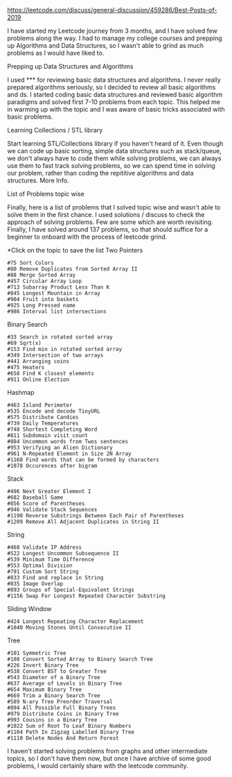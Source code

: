 https://leetcode.com/discuss/general-discussion/459286/Best-Posts-of-2019




I have started my Leetcode journey from 3 months, and I have solved few problems along the way. I had to manage my college courses and prepping up Algorithms and Data Structures, so I wasn't able to grind as much problems as I would have liked to.

Prepping up Data Structures and Algorithms

I used *** for reviewing basic data structures and algorithms. I never really prepared algorithms seriously, so I decided to review all basic algorithms and ds. I started coding basic data structures and reviewed basic algorithm paradigms and solved first 7-10 problems from each topic. This helped me in warming up with the topic and I was aware of basic tricks associated with basic problems.

Learning Collections / STL library

Start learning STL/Collections library if you haven't heard of it. Even though we can code up basic sorting, simple data structures such as stack/queue, we don't always have to code them while solving problems, we can always use them to fast track solving problems, so we can spend time in solving our problem, rather than coding the repititive algorithms and data structures.
More Info.

List of Problems topic wise

Finally, here is a list of problems that I solved topic wise and wasn't able to solve them in the first chance. I used solutions / discuss to check the approach of solving problems. Few are some which are worth revisiting. Finally, I have solved around 137 problems, so that should suffice for a beginner to onboard with the process of leetcode grind.

*Click on the topic to save the list
Two Pointers

    #75 Sort Colors
    #80 Remove Duplicates from Sorted Array II
    #88 Merge Sorted Array
    #457 Circular Array Loop
    #713 Subarray Product Less Than K
    #845 Longest Mountain in Array
    #904 Fruit into baskets
    #925 Long Pressed name
    #986 Interval list intersections

Binary Search

    #33 Search in rotated sorted array
    #69 Sqrt(x)
    #153 Find min in rotated sorted array
    #349 Intersection of two arrays
    #441 Arranging coins
    #475 Heaters
    #658 Find K closest elements
    #911 Online Election

Hashmap

    #463 Island Perimeter
    #535 Encode and decode TinyURL
    #575 Distribute Candies
    #739 Daily Temperatures
    #748 Shortest Completing Word
    #811 Subdomain visit count
    #884 Uncommon words from Twos sentences
    #953 Verifying an Alien Dictionary
    #961 N-Repeated Element in Size 2N Array
    #1160 Find words that can be formed by characters
    #1078 Occurences after bigram

Stack

    #496 Next Greater Element I
    #682 Baseball Game
    #856 Score of Parentheses
    #946 Validate Stack Sequences
    #1190 Reverse Substrings Between Each Pair of Parentheses
    #1209 Remove All Adjacent Duplicates in String II

String

    #468 Validate IP Address
    #522 Longest Uncommon Subsequence II
    #539 Minimum Time Difference
    #553 Optimal Division
    #791 Custom Sort String
    #833 Find and replace in String
    #835 Image Overlap
    #893 Groups of Special-Equivalent Strings
    #1156 Swap For Longest Repeated Character Substring

Sliding Window

    #424 Longest Repeating Character Replacement
    #1040 Moving Stones Until Consecutive II

Tree

    #101 Symmetric Tree
    #108 Convert Sorted Array to Binary Search Tree
    #226 Invert Binary Tree
    #538 Convert BST to Greater Tree
    #543 Diameter of a Binary Tree
    #637 Average of Levels in Binary Tree
    #654 Maximum Binary Tree
    #669 Trim a Binary Search Tree
    #589 N-ary Tree Preorder Traversal
    #894 All Possible Full Binary Trees
    #979 Distribute Coins in Binary Tree
    #993 Cousins in a Binary Tree
    #1022 Sum of Root To Leaf Binary Numbers
    #1104 Path In Zigzag Labelled Binary Tree
    #1110 Delete Nodes And Return Forest

I haven't started solving problems from graphs and other intermediate topics, so I don't have them now, but once I have archive of some good problems, I would certainly share with the leetcode community.
